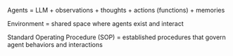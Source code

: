 Agents = LLM + observations + thoughts + actions (functions) + memories

Environment = shared space where agents exist and interact

Standard Operating Procedure (SOP) = established procedures that govern agent behaviors and interactions
